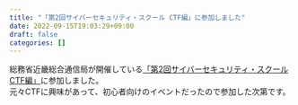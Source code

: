 ```yaml
---
title: "「第2回サイバーセキュリティ・スクール CTF編」に参加しました"
date: 2022-09-15T19:03:29+09:00
draft: false
categories: []
---
```


総務省近畿総合通信局が開催している[「第2回サイバーセキュリティ・スクール CTF編」](https://www.kansai.meti.go.jp/2-7it/k-cybersecurity-network/220810press.html)に参加しました。     
元々CTFに興味があって、初心者向けのイベントだったので参加した次第です。    
